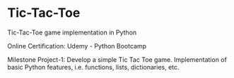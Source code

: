 # Tic-Tac-Toe
Tic-Tac-Toe game implementation in Python

Online Certification: Udemy - Python Bootcamp

Milestone Project-1:
Develop a simple Tic Tac Toe game. Implementation of basic Python features, i.e. functions, lists, dictionaries, etc. 
